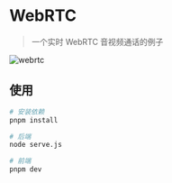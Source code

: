 # WebRTC

> 一个实时 WebRTC 音视频通话的例子

![webrtc](https://img.fzf404.art/webrtc/show.webp)

## 使用

```bash
# 安装依赖
pnpm install

# 后端
node serve.js

# 前端
pnpm dev
```
